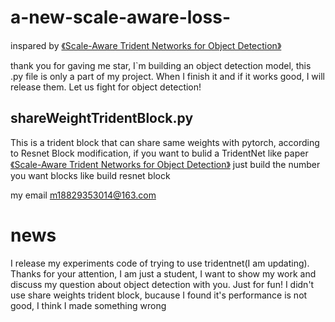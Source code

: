 # a-new-scale-aware-loss-
inspared by [《Scale-Aware Trident Networks for Object Detection》](https://arxiv.org/abs/1901.01892)

thank you for gaving me star, I`m building an object detection model, this .py file is only a part of my project. When I finish it and if it works good, I will release them.
Let us fight for object detection!

## shareWeightTridentBlock.py

This is a trident block that can share same weights with pytorch, 
according to Resnet Block modification,
if you want to bulid a TridentNet like paper [《Scale-Aware Trident Networks for Object Detection》](https://arxiv.org/abs/1901.01892)
just build the number you want blocks like build resnet block

my email m18829353014@163.com

# news
I release my experiments code of trying to use tridentnet(I am updating). Thanks for your attention, I am just a student, I want to show my work and discuss my question about object detection with you. Just for fun!
I didn't use share weights trident block, bucause I found it's performance is not good, I think I made something wrong
